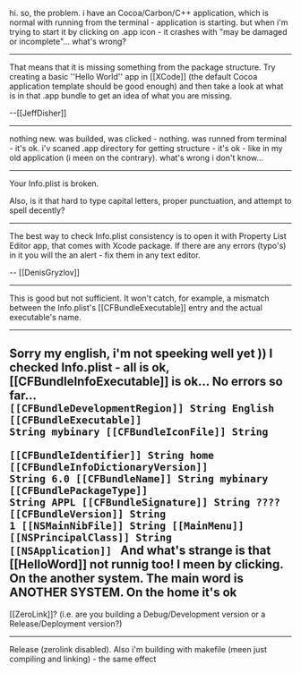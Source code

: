 

hi. so, the problem. i have an Cocoa/Carbon/C++ application, which is normal with running from the terminal - application is starting. but when i'm trying to start it by clicking on .app icon - it crashes with "may be damaged or incomplete"... what's wrong?

----

That means that it is missing something from the package structure.  Try creating a basic ''Hello World'' app in [[XCode]] (the default Cocoa application template should be good enough) and then take a look at what is in that .app bundle to get an idea of what you are missing.

--[[JeffDisher]]

----
nothing new. was builded, was clicked - nothing. was runned from terminal - it's ok. i'v scaned .app directory for getting structure - it's ok - like in my old application (i meen on the contrary). what's wrong i don't know...

----
Your Info.plist is broken.

Also, is it that hard to type capital letters, proper punctuation, and attempt to spell decently?

----
The best way to check Info.plist consistency is to open it with Property List Editor app, that comes with Xcode package. If there are any errors (typo's) in it you will the an alert - fix them in any text editor.

-- [[DenisGryzlov]]

----
This is good but not sufficient. It won't catch, for example, a mismatch between the Info.plist's [[CFBundleExecutable]] entry and the actual executable's name.

----
Sorry my english, i'm not speeking well yet )) I checked Info.plist - all is ok, [[CFBundleInfoExecutable]] is ok... No errors so far... 
<code>
[[CFBundleDevelopmentRegion]]    String    English
[[CFBundleExecutable]]                 String    mybinary
[[CFBundleIconFile]]                     String   
[[CFBundleIdentifier]]                   String    home
[[CFBundleInfoDictionaryVersion]]  String    6.0
[[CFBundleName]]                         String    mybinary
[[CFBundlePackageType]]              String    APPL
[[CFBundleSignature]]                   String    ????
[[CFBundleVersion]]                      String    1
[[NSMainNibFile]]                          String    [[MainMenu]]
[[NSPrincipalClass]]                       String    [[NSApplication]]
</code>
And what's strange is that [[HelloWord]] not runnig too! I meen by clicking. On the another system. The main word is ANOTHER SYSTEM. On the home it's ok
----
[[ZeroLink]]? (i.e. are you building a Debug/Development version or a Release/Deployment version?)

----
Release (zerolink disabled). Also i'm building with makefile (meen just compiling and linking) - the same effect